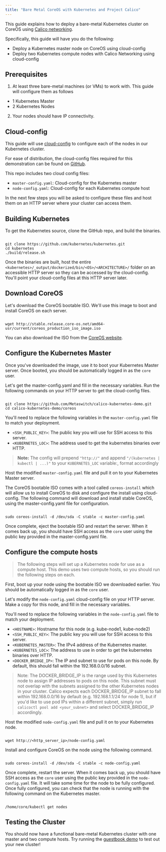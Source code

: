 ```yaml
---
title: "Bare Metal CoreOS with Kubernetes and Project Calico"
---
```

This guide explains how to deploy a bare-metal Kubernetes cluster on CoreOS using [Calico networking](http://www.projectcalico.org).

Specifically, this guide will have you do the following:
- Deploy a Kubernetes master node on CoreOS using cloud-config
- Deploy two Kubernetes compute nodes with Calico Networking using cloud-config

## Prerequisites

1. At least three bare-metal machines (or VMs) to work with. This guide will configure them as follows
  - 1 Kubernetes Master
  - 2 Kubernetes Nodes
2. Your nodes should have IP connectivity.

## Cloud-config

This guide will use [cloud-config](https://coreos.com/docs/cluster-management/setup/cloudinit-cloud-config/) to configure each of the nodes in our Kubernetes cluster.

For ease of distribution, the cloud-config files required for this demonstration can be found on [GitHub](https://github.com/projectcalico/calico-kubernetes-coreos-demo).

This repo includes two cloud config files:
- `master-config.yaml`: Cloud-config for the Kubernetes master
- `node-config.yaml`: Cloud-config for each Kubernetes compute host

In the next few steps you will be asked to configure these files and host them on an HTTP server where your cluster can access them.

## Building Kubernetes

To get the Kubernetes source, clone the GitHub repo, and build the binaries.

```

git clone https://github.com/kubernetes/kubernetes.git
cd kubernetes
./build/release.sh 

```

Once the binaries are built, host the entire `<kubernetes>/_output/dockerized/bin/<OS>/<ARCHITECTURE>/` folder on an accessible HTTP server so they can be accessed by the cloud-config.  You'll point your cloud-config files at this HTTP server later.

## Download CoreOS

Let's download the CoreOS bootable ISO.  We'll use this image to boot and install CoreOS on each server.

```

wget http://stable.release.core-os.net/amd64-usr/current/coreos_production_iso_image.iso

```

You can also download the ISO from the [CoreOS website](https://coreos.com/docs/running-coreos/platforms/iso/).

## Configure the Kubernetes Master

Once you've downloaded the image, use it to boot your Kubernetes Master server.  Once booted, you should be automatically logged in as the `core` user.

Let's get the master-config.yaml and fill in the necessary variables.  Run the following commands on your HTTP server to get the cloud-config files.

```

git clone https://github.com/Metaswitch/calico-kubernetes-demo.git
cd calico-kubernetes-demo/coreos

```

You'll need to replace the following variables in the `master-config.yaml` file to match your deployment.
- `<SSH_PUBLIC_KEY>`: The public key you will use for SSH access to this server.
- `<KUBERNETES_LOC>`: The address used to get the kubernetes binaries over HTTP.

> **Note:** The config will prepend `"http://"` and append `"/(kubernetes | kubectl | ...)"` to your `KUBERNETES_LOC` variable:, format accordingly

Host the modified `master-config.yaml` file and pull it on to your Kubernetes Master server.

The CoreOS bootable ISO comes with a tool called `coreos-install` which will allow us to install CoreOS to disk and configure the install using cloud-config.  The following command will download and install stable CoreOS, using the master-config.yaml file for configuration.

```

sudo coreos-install -d /dev/sda -C stable -c master-config.yaml

```

Once complete, eject the bootable ISO and restart the server.  When it comes back up, you should have SSH access as the `core` user using the public key provided in the master-config.yaml file.

## Configure the compute hosts

>The following steps will set up a Kubernetes node for use as a compute host.  This demo uses two compute hosts, so you should run the following steps on each.

First, boot up your node using the bootable ISO we downloaded earlier.  You should be automatically logged in as the `core` user.

Let's modify the `node-config.yaml` cloud-config file on your HTTP server.  Make a copy for this node, and fill in the necessary variables.

You'll need to replace the following variables in the `node-config.yaml` file to match your deployment.
- `<HOSTNAME>`: Hostname for this node (e.g. kube-node1, kube-node2)
- `<SSH_PUBLIC_KEY>`: The public key you will use for SSH access to this server.
- `<KUBERNETES_MASTER>`: The IPv4 address of the Kubernetes master.
- `<KUBERNETES_LOC>`: The address to use in order to get the kubernetes binaries over HTTP.
- `<DOCKER_BRIDGE_IP>`: The IP and subnet to use for pods on this node.  By default, this should fall within the 192.168.0.0/16 subnet.

> Note: The DOCKER_BRIDGE_IP is the range used by this Kubernetes node to assign IP addresses to pods on this node.  This subnet must not overlap with the subnets assigned to the other Kubernetes nodes in your cluster.  Calico expects each DOCKER_BRIDGE_IP subnet to fall within 192.168.0.0/16 by default (e.g. 192.168.1.1/24 for node 1), but if you'd like to use pod IPs within a different subnet, simply run `calicoctl pool add <your_subnet>` and select DOCKER_BRIDGE_IP accordingly.

Host the modified `node-config.yaml` file and pull it on to your Kubernetes node.

```

wget http://<http_server_ip>/node-config.yaml

```

Install and configure CoreOS on the node using the following command.

```

sudo coreos-install -d /dev/sda -C stable -c node-config.yaml

```

Once complete, restart the server.  When it comes back up, you should have SSH access as the `core` user using the public key provided in the `node-config.yaml` file.  It will take some time for the node to be fully configured.  Once fully configured, you can check that the node is running with the following command on the Kubernetes master.

```

/home/core/kubectl get nodes

```

## Testing the Cluster

You should now have a functional bare-metal Kubernetes cluster with one master and two compute hosts.
Try running the [guestbook demo](../../../examples/guestbook/) to test out your new cluster!




